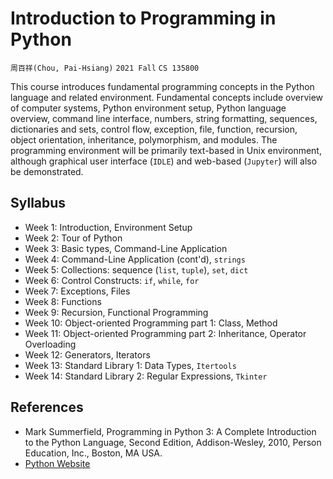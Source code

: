 # Introduction to Programming in Python
`周百祥(Chou, Pai-Hsiang)` `2021 Fall` `CS 135800`

This course introduces fundamental programming concepts in the Python language and related environment.
Fundamental concepts include overview of computer systems, Python environment setup, Python language overview, 
command line interface, numbers, string formatting, sequences, dictionaries and sets, control flow, 
exception, file, function, recursion, object orientation, inheritance, polymorphism, and modules.
The programming environment will be primarily text-based in Unix environment, 
although graphical user interface (`IDLE`) and web-based (`Jupyter`) will also be demonstrated.

## Syllabus
- Week 1: Introduction, Environment Setup
- Week 2: Tour of Python
- Week 3: Basic types, Command-Line Application
- Week 4: Command-Line Application (cont'd), `strings`
- Week 5: Collections: sequence (`list`, `tuple`), `set`, `dict`
- Week 6: Control Constructs: `if`, `while`, `for`
- Week 7: Exceptions, Files
- Week 8: Functions
- Week 9: Recursion, Functional Programming
- Week 10: Object-oriented Programming part 1: Class, Method
- Week 11: Object-oriented Programming part 2: Inheritance, Operator Overloading
- Week 12: Generators, Iterators
- Week 13: Standard Library 1: Data Types, `Itertools`
- Week 14: Standard Library 2: Regular Expressions, `Tkinter`

## References
- Mark Summerfield, Programming in Python 3: A Complete Introduction to the Python Language, Second Edition, Addison-Wesley, 2010, Person Education, Inc., Boston, MA USA.
- [Python Website](https://www.python.org/)
